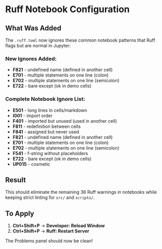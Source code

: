 # Ruff Notebook Configuration

## What Was Added

The `.ruff.toml` now ignores these common notebook patterns that Ruff flags but are normal in Jupyter:

### New Ignores Added:

- **F821** - undefined name (defined in another cell)
- **E701** - multiple statements on one line (colon)
- **E702** - multiple statements on one line (semicolon)
- **E722** - bare except (ok in demo cells)

### Complete Notebook Ignore List:

- **E501** - long lines in cells/markdown
- **I001** - import order
- **F401** - imported but unused (used in another cell)
- **F811** - redefinition between cells
- **F841** - assigned but never used
- **F821** - undefined name (defined in another cell)
- **E701** - multiple statements on one line (colon)
- **E702** - multiple statements on one line (semicolon)
- **F541** - f-string without placeholders
- **E722** - bare except (ok in demo cells)
- **UP015** - cosmetic

## Result

This should eliminate the remaining 36 Ruff warnings in notebooks while keeping strict linting for `src/` and `scripts/`.

## To Apply

1. **Ctrl+Shift+P** → **Developer: Reload Window**
2. **Ctrl+Shift+P** → **Ruff: Restart Server**

The Problems panel should now be clean!

